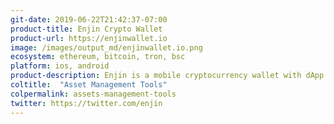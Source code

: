 ```yaml
---
git-date: 2019-06-22T21:42:37-07:00
product-title: Enjin Crypto Wallet
product-url: https://enjinwallet.io
image: /images/output_md/enjinwallet.io.png
ecosystem: ethereum, bitcoin, tron, bsc
platform: ios, android
product-description: Enjin is a mobile cryptocurrency wallet with dApp browser, supporting Ethereum, Bitcoin, Litecoin, ERC20, ERC721 AND ERC1155 tokens.
coltitle:  "Asset Management Tools"
colpermalink: assets-management-tools
twitter: https://twitter.com/enjin
---
```

